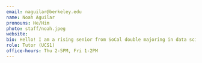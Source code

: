 ```yaml
---
email: naguilar@berkeley.edu
name: Noah Aguilar
pronouns: He/Him
photo: staff/noah.jpeg
website:
bio: Hello! I am a rising senior from SoCal double majoring in data science and economics. Outside of school, I enjoy playing guitar and golfing with friends.
role: Tutor (UCS1)
office-hours: Thu 2-5PM, Fri 1-2PM
---
```

